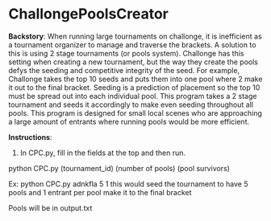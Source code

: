 # ChallongePoolsCreator

**Backstory**:
When running large tournaments on challonge, it is inefficient as a tournament organizer to manage and traverse the brackets. A solution to this is using 2 stage tournaments (or pools system). Challonge has this setting when creating a new tournament, but the way they create the pools defys the seeding and competitive integrity of the seed. For example, Challonge takes the top 10 seeds and puts them into one pool where 2 make it out to the final bracket. Seeding is a prediction of placement so the top 10 must be spread out into each individual pool. This program takes a 2 stage tournament and seeds it accordingly to make even seeding throughout all pools. This program is designed for small local scenes who are approaching a large amount of entrants where running pools would be more efficient.


**Instructions**:
1. In CPC.py, fill in the fields at the top and then run.

python CPC.py (tournament_id) (number of pools) (pool survivors)

Ex: python CPC.py adnkfla 5 1
this would seed the tournament to have 5 pools and 1 entrant per pool make it to the final bracket

Pools will be in output.txt

